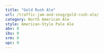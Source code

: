 ```yaml
---
title: "Gold Rush Ale"
url: /traffic-jam-and-snug/gold-rush-ale/
category: North American Ale
style: American-Style Pale Ale
abv: 0
ibu: 0
srm: 0
upc: 0
---
```


